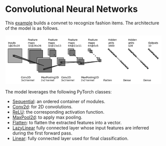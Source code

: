 # Convolutional Neural Networks

This [example](test_convolutional_neural_network.py) builds a convnet to recognize fashion items. The architecture of the model is as follows.

![FashionNet architecture](images/fashionnet.png)

The model leverages the following PyTorch classes:

- [Sequential](https://pytorch.org/docs/stable/generated/torch.nn.Sequential.html): an ordered container of modules.
- [Conv2d](https://pytorch.org/docs/stable/generated/torch.nn.Conv2d.html): for 2D convolutions.
- [ReLU](https://pytorch.org/docs/stable/generated/torch.nn.ReLU.html): the corresponding activation function.
- [MaxPool2d](https://pytorch.org/docs/stable/generated/torch.nn.MaxPool2d.html): to apply max pooling.
- [Flatten](https://pytorch.org/docs/stable/generated/torch.nn.Flatten.html): to flatten the extracted features into a vector.
- [LazyLinear](https://pytorch.org/docs/stable/generated/torch.nn.LazyLinear.html) fully connected layer whose input features are inferred during the first forward pass.
- [Linear](https://pytorch.org/docs/stable/generated/torch.nn.Linear.html): fully connected layer used for final classification.
